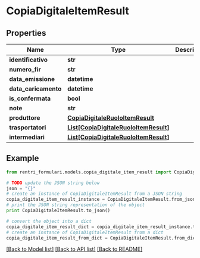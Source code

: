 # CopiaDigitaleItemResult


## Properties
Name | Type | Description | Notes
------------ | ------------- | ------------- | -------------
**identificativo** | **str** |  | [optional] 
**numero_fir** | **str** |  | [optional] 
**data_emissione** | **datetime** |  | [optional] 
**data_caricamento** | **datetime** |  | [optional] 
**is_confermata** | **bool** |  | [optional] 
**note** | **str** |  | [optional] 
**produttore** | [**CopiaDigitaleRuoloItemResult**](CopiaDigitaleRuoloItemResult.md) |  | [optional] 
**trasportatori** | [**List[CopiaDigitaleRuoloItemResult]**](CopiaDigitaleRuoloItemResult.md) |  | [optional] 
**intermediari** | [**List[CopiaDigitaleRuoloItemResult]**](CopiaDigitaleRuoloItemResult.md) |  | [optional] 

## Example

```python
from rentri_formulari.models.copia_digitale_item_result import CopiaDigitaleItemResult

# TODO update the JSON string below
json = "{}"
# create an instance of CopiaDigitaleItemResult from a JSON string
copia_digitale_item_result_instance = CopiaDigitaleItemResult.from_json(json)
# print the JSON string representation of the object
print CopiaDigitaleItemResult.to_json()

# convert the object into a dict
copia_digitale_item_result_dict = copia_digitale_item_result_instance.to_dict()
# create an instance of CopiaDigitaleItemResult from a dict
copia_digitale_item_result_from_dict = CopiaDigitaleItemResult.from_dict(copia_digitale_item_result_dict)
```
[[Back to Model list]](../README.md#documentation-for-models) [[Back to API list]](../README.md#documentation-for-api-endpoints) [[Back to README]](../README.md)


